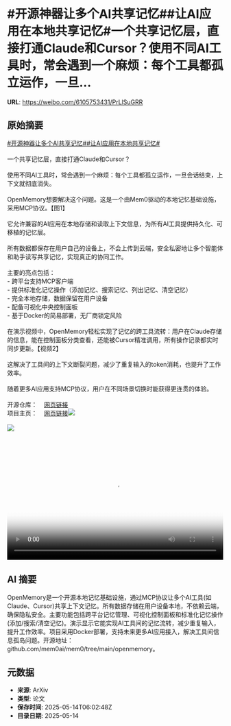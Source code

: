 # #开源神器让多个AI共享记忆##让AI应用在本地共享记忆#一个共享记忆层，直接打通Claude和Cursor？使用不同AI工具时，常会遇到一个麻烦：每个工具都孤立运作，一旦...

**URL**: https://weibo.com/6105753431/PrLlSuGRR

## 原始摘要

<a href="https://m.weibo.cn/search?containerid=231522type%3D1%26t%3D10%26q%3D%23%E5%BC%80%E6%BA%90%E7%A5%9E%E5%99%A8%E8%AE%A9%E5%A4%9A%E4%B8%AAAI%E5%85%B1%E4%BA%AB%E8%AE%B0%E5%BF%86%23&amp;extparam=%23%E5%BC%80%E6%BA%90%E7%A5%9E%E5%99%A8%E8%AE%A9%E5%A4%9A%E4%B8%AAAI%E5%85%B1%E4%BA%AB%E8%AE%B0%E5%BF%86%23" data-hide=""><span class="surl-text">#开源神器让多个AI共享记忆#</span></a><a href="https://m.weibo.cn/search?containerid=231522type%3D1%26t%3D10%26q%3D%23%E8%AE%A9AI%E5%BA%94%E7%94%A8%E5%9C%A8%E6%9C%AC%E5%9C%B0%E5%85%B1%E4%BA%AB%E8%AE%B0%E5%BF%86%23&amp;extparam=%23%E8%AE%A9AI%E5%BA%94%E7%94%A8%E5%9C%A8%E6%9C%AC%E5%9C%B0%E5%85%B1%E4%BA%AB%E8%AE%B0%E5%BF%86%23" data-hide=""><span class="surl-text">#让AI应用在本地共享记忆#</span></a><br><br>一个共享记忆层，直接打通Claude和Cursor？<br><br>使用不同AI工具时，常会遇到一个麻烦：每个工具都孤立运作，一旦会话结束，上下文就彻底消失。<br><br>OpenMemory想要解决这个问题。这是一个由Mem0驱动的本地记忆基础设施，采用MCP协议。【图1】<br><br>它允许兼容的AI应用在本地存储和读取上下文信息，为所有AI工具提供持久化、可移植的记忆层。<br><br>所有数据都保存在用户自己的设备上，不会上传到云端，安全私密地让多个智能体和助手读写共享记忆，实现真正的协同工作。<br><br>主要的亮点包括：<br>- 跨平台支持MCP客户端<br>- 提供标准化记忆操作（添加记忆、搜索记忆、列出记忆、清空记忆）<br>- 完全本地存储，数据保留在用户设备<br>- 配备可视化中央控制面板<br>- 基于Docker的简易部署，无厂商锁定风险<br><br>在演示视频中，OpenMemory轻松实现了记忆的跨工具流转：用户在Claude存储的信息，能在控制面板分类查看，还能被Cursor精准调用，所有操作记录都实时同步更新。【视频2】<br><br>这解决了工具间的上下文断裂问题，减少了重复输入的token消耗，也提升了工作效率。<br><br>随着更多AI应用支持MCP协议，用户在不同场景切换时能获得更连贯的体验。<br><br>开源仓库：<a href="https://weibo.cn/sinaurl?u=https%3A%2F%2Fgithub.com%2Fmem0ai%2Fmem0%2Ftree%2Fmain%2Fopenmemory%3Fref%3Dmem0.ai" data-hide=""><span class="url-icon"><img style="width: 1rem;height: 1rem" src="https://h5.sinaimg.cn/upload/2015/09/25/3/timeline_card_small_web_default.png" referrerpolicy="no-referrer"></span><span class="surl-text">网页链接</span></a><br>项目主页：<a href="https://weibo.cn/sinaurl?u=https%3A%2F%2Fmem0.ai%2Fopenmemory-mcp" data-hide=""><span class="url-icon"><img style="width: 1rem;height: 1rem" src="https://h5.sinaimg.cn/upload/2015/09/25/3/timeline_card_small_web_default.png" referrerpolicy="no-referrer"></span><span class="surl-text">网页链接</span></a><img style="" src="https://tvax4.sinaimg.cn/large/006Fd7o3gy1i1evbe3vllj30zk0hjaga.jpg" referrerpolicy="no-referrer"><br><br><img style="" src="https://tvax2.sinaimg.cn/large/006Fd7o3ly1i1evdpdxfbj30uy0k0q2z.jpg" referrerpolicy="no-referrer"><br><br><br clear="both"><div style="clear: both"></div><video controls="controls" poster="https://tvax3.sinaimg.cn/orj480/006Fd7o3ly1i1evdpikryj30uy0k0jtc.jpg" style="width: 100%"><source src="https://f.video.weibocdn.com/o0/tAMvxc23lx08oexPcSH601041200vBEd0E010.mp4?label=mp4_720p&amp;template=1114x720.25.0&amp;ori=0&amp;ps=1CwnkDw1GXwCQx&amp;Expires=1747206155&amp;ssig=fGPfojvqRY&amp;KID=unistore,video"><source src="https://f.video.weibocdn.com/o0/VGMoBRJNlx08oexOGHD201041200dO5Y0E010.mp4?label=mp4_hd&amp;template=740x480.25.0&amp;ori=0&amp;ps=1CwnkDw1GXwCQx&amp;Expires=1747206155&amp;ssig=o8bYXkju0R&amp;KID=unistore,video"><source src="https://f.video.weibocdn.com/o0/8fOgni6slx08oexOokn6010412008cIv0E010.mp4?label=mp4_ld&amp;template=556x360.25.0&amp;ori=0&amp;ps=1CwnkDw1GXwCQx&amp;Expires=1747206155&amp;ssig=%2Fi2ELn1q5D&amp;KID=unistore,video"><p>视频无法显示，请前往<a href="https://video.weibo.com/show?fid=1034%3A5166168067997755" target="_blank" rel="noopener noreferrer">微博视频</a>观看。</p></video>

## AI 摘要

OpenMemory是一个开源本地记忆基础设施，通过MCP协议让多个AI工具(如Claude、Cursor)共享上下文记忆。所有数据存储在用户设备本地，不依赖云端，确保隐私安全。主要功能包括跨平台记忆管理、可视化控制面板和标准化记忆操作(添加/搜索/清空记忆)。演示显示它能实现AI工具间的记忆流转，减少重复输入，提升工作效率。项目采用Docker部署，支持未来更多AI应用接入，解决工具间信息孤岛问题。开源地址：github.com/mem0ai/mem0/tree/main/openmemory。

## 元数据

- **来源**: ArXiv
- **类型**: 论文
- **保存时间**: 2025-05-14T06:02:48Z
- **目录日期**: 2025-05-14
